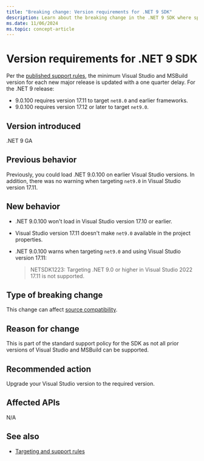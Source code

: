 ```yaml
---
title: "Breaking change: Version requirements for .NET 9 SDK"
description: Learn about the breaking change in the .NET 9 SDK where specific versions of Visual Studio and MSBuild are required.
ms.date: 11/06/2024
ms.topic: concept-article
---
```

# Version requirements for .NET 9 SDK

Per the [published support rules](../../../porting/versioning-sdk-msbuild-vs.md#targeting-and-support-rules), the minimum Visual Studio and MSBuild version for each new major release is updated with a one quarter delay. For the .NET 9 release:

- 9.0.100 requires version 17.11 to target `net8.0` and earlier frameworks.
- 9.0.100 requires version 17.12 or later to target `net9.0`.

## Version introduced

.NET 9 GA

## Previous behavior

Previously, you could load .NET 9.0.100 on earlier Visual Studio versions. In addition, there was no warning when targeting `net9.0` in Visual Studio version 17.11.

## New behavior

- .NET 9.0.100 won't load in Visual Studio version 17.10 or earlier.
- Visual Studio version 17.11 doesn't make `net9.0` available in the project properties.
- .NET 9.0.100 warns when targeting `net9.0` and using Visual Studio version 17.11:

  > NETSDK1223: Targeting .NET 9.0 or higher in Visual Studio 2022 17.11 is not supported.

## Type of breaking change

This change can affect [source compatibility](../../categories.md#source-compatibility).

## Reason for change

This is part of the standard support policy for the SDK as not all prior versions of Visual Studio and MSBuild can be supported.

## Recommended action

Upgrade your Visual Studio version to the required version.

## Affected APIs

N/A

## See also

- [Targeting and support rules](../../../porting/versioning-sdk-msbuild-vs.md#targeting-and-support-rules)
